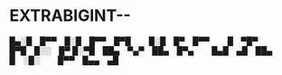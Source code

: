# EXTRABIGINT--

█▄░█ █▀▀ █░█ █▀▀ █▀█   █░█ █▀ █▀▀   █ ▀█▀   █▀█ █░░ █▀
█░▀█ ██▄ ▀▄▀ ██▄ █▀▄   █▄█ ▄█ ██▄   █ ░█░   █▀▀ █▄▄ ▄█

